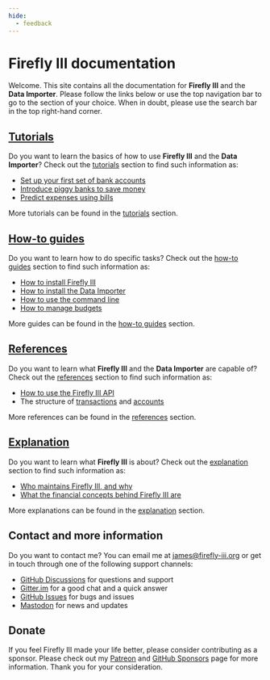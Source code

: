 ```yaml
---
hide:
  - feedback
---
```


# Firefly III documentation

Welcome. This site contains all the documentation for **Firefly III** and the **Data Importer**. Please follow the links below or use the top navigation bar to go to the section of your choice. When in doubt, please use the search bar in the top right-hand corner.

## [Tutorials](tutorials/index.md)

Do you want to learn the basics of how to use **Firefly III** and the **Data Importer**? Check out the [tutorials](tutorials/index.md) section to find such information as:

- [Set up your first set of bank accounts](tutorials/finances/first-steps.md)
- [Introduce piggy banks to save money](tutorials/finances/piggy-bank.md)
- [Predict expenses using bills](tutorials/finances/bill.md)

More tutorials can be found in the [tutorials](tutorials/index.md) section.

## [How-to guides](how-to/index.md)

Do you want to learn how to do specific tasks? Check out the [how-to guides](how-to/index.md) section to find such information as:

- [How to install Firefly III](how-to/firefly-iii/installation/docker.md)
- [How to install the Data Importer](how-to/data-importer/installation/docker.md)
- [How to use the command line](how-to/firefly-iii/features/cli.md)
- [How to manage budgets](how-to/firefly-iii/finances/budgets.md)

More guides can be found in the [how-to guides](how-to/index.md) section.

## [References](references/index.md)

Do you want to learn what **Firefly III** and the **Data Importer** are capable of? Check out the [references](references/index.md) section to find such information as:

- [How to use the Firefly III API](references/firefly-iii/api/index.md)
- The structure of [transactions](references/firefly-iii/transaction-types.md) and [accounts](references/firefly-iii/account-types.md)

More references can be found in the [references](references/index.md) section.

## [Explanation](explanation/index.md)

Do you want to learn what **Firefly III** is about? Check out the [explanation](explanation/index.md) section to find such information as:

- [Who maintains Firefly III, and why](explanation/support.md)
- [What the financial concepts behind Firefly III are](explanation/financial-concepts/transactions.md)

More explanations can be found in the [explanation](explanation/index.md) section.

## Contact and more information

Do you want to contact me? You can email me at [james@firefly-iii.org](mailto:james@firefly-iii.org) or get in touch through one of the following support channels:

- [GitHub Discussions](https://github.com/firefly-iii/firefly-iii/discussions/) for questions and support
- [Gitter.im](https://gitter.im/firefly-iii/firefly-iii) for a good chat and a quick answer
- [GitHub Issues](https://github.com/firefly-iii/firefly-iii/issues) for bugs and issues
- <a rel="me" href="https://fosstodon.org/@ff3">Mastodon</a> for news and updates

## Donate

If you feel Firefly III made your life better, please consider contributing as a sponsor. Please check out my [Patreon](https://www.patreon.com/jc5) and [GitHub Sponsors](https://github.com/sponsors/JC5) page for more information. Thank you for your consideration.
